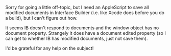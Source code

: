 

Sorry for going a little off-topic, but I need an AppleScript to save all modified documents in Interface Builder (i.e. like Xcode does before you do a build), but I can't figure out how.

It seems IB doesn't respond to     documents and the     window object has no     document property. Strangely it does have a     document edited property (so I can get to whether IB has modified documents, just not save them).

I'd be grateful for any help on the subject!
